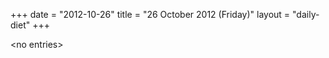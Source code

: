 +++
date = "2012-10-26"
title = "26 October 2012 (Friday)"
layout = "daily-diet"
+++

\<no entries\>